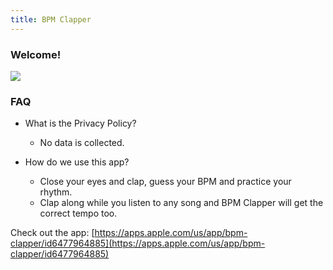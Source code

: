 ```yaml
---
title: BPM Clapper
---
```


### Welcome!

<img src="/assets/BPM_Clapper/bpmClapper.gif"/>

### FAQ
- What is the Privacy Policy?
    - No data is collected.

- How do we use this app?
    - Close your eyes and clap, guess your BPM and practice your rhythm. 
    - Clap along while you listen to any song and BPM Clapper will get the correct tempo too.
 
 
Check out the app: [https://apps.apple.com/us/app/bpm-clapper/id6477964885](https://apps.apple.com/us/app/bpm-clapper/id6477964885)


